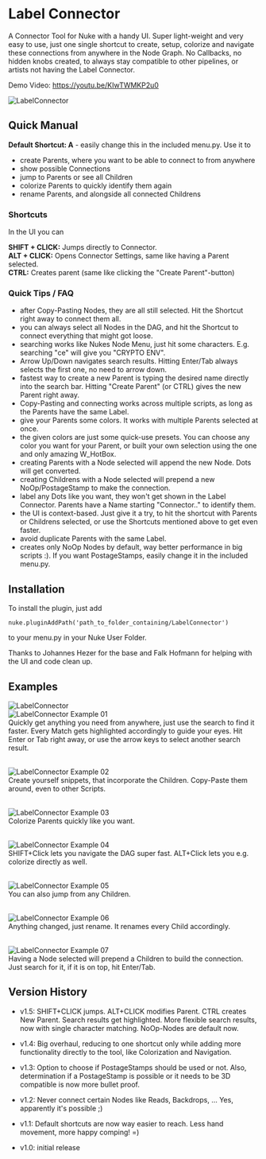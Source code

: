 # Label Connector
A Connector Tool for Nuke with a handy UI. Super light-weight and very easy to use, just one single shortcut to create, setup, colorize and navigate these connections from anywhere in the Node Graph. No Callbacks, no hidden knobs created, to always stay compatible to other pipelines, or artists not having the Label Connector.

Demo Video:
https://youtu.be/KIwTWMKP2u0

![LabelConnector](./.pictures/LabelConnectorMain.png)


## Quick Manual


**Default Shortcut: A** - easily change this in the included menu.py. Use it to
- create Parents, where you want to be able to connect to from anywhere
- show possible Connections
- jump to Parents or see all Children
- colorize Parents to quickly identify them again
- rename Parents, and alongside all connected Childrens

### Shortcuts
In the UI you can

**SHIFT + CLICK:** Jumps directly to Connector.\
**ALT + CLICK:** Opens Connector Settings, same like having a Parent selected.\
**CTRL:** Creates parent (same like clicking the "Create Parent"-button)

### Quick Tips / FAQ
- after Copy-Pasting Nodes, they are all still selected. Hit the Shortcut right away to connect them all.
- you can always select all Nodes in the DAG, and hit the Shortcut to connect everything that might got loose.
- searching works like Nukes Node Menu, just hit some characters. E.g. searching "ce" will give you "CRYPTO ENV".
- Arrow Up/Down navigates search results. Hitting Enter/Tab always selects the first one, no need to arrow down.
- fastest way to create a new Parent is typing the desired name directly into the search bar. Hitting "Create Parent" (or CTRL) gives the new Parent right away.
- Copy-Pasting and connecting works across multiple scripts, as long as the Parents have the same Label.
- give your Parents some colors. It works with multiple Parents selected at once.
- the given colors are just some quick-use presets. You can choose any color you want for your Parent, or built your own selection using the one and only amazing W_HotBox.
- creating Parents with a Node selected will append the new Node. Dots will get converted.
- creating Childrens with a Node selected will prepend a new NoOp/PostageStamp to make the connection.
- label any Dots like you want, they won't get shown in the Label Connector. Parents have a Name starting "Connector.." to identify them.
- the UI is context-based. Just give it a try, to hit the shortcut with Parents or Childrens selected, or use the Shortcuts mentioned above to get even faster.
- avoid duplicate Parents with the same Label.
- creates only NoOp Nodes by default, way better performance in big scripts :). If you want PostageStamps, easily change it in the included menu.py.

## Installation
To install the plugin, just add

```
nuke.pluginAddPath('path_to_folder_containing/LabelConnector')
```
to your menu.py in your Nuke User Folder.

Thanks to Johannes Hezer for the base and Falk Hofmann for helping with the UI and code clean up.

## Examples

![LabelConnector](./.pictures/LabelConnectorMain.png)\
![LabelConnector Example 01](./.pictures/LabelConnector01.png)\
Quickly get anything you need from anywhere, just use the search to find it faster. Every Match gets highlighted accordingly to guide your eyes. Hit Enter or Tab right away, or use the arrow keys to select another search result.
<br>
<br>

![LabelConnector Example 02](./.pictures/LabelConnector02.png)\
Create yourself snippets, that incorporate the Children. Copy-Paste them around, even to other Scripts.
<br>
<br>

![LabelConnector Example 03](./.pictures/LabelConnector03.png)\
Colorize Parents quickly like you want.
<br>
<br>

![LabelConnector Example 04](./.pictures/LabelConnector04.png)\
SHIFT+Click lets you navigate the DAG super fast. ALT+Click lets you e.g. colorize directly as well.
<br>
<br>

![LabelConnector Example 05](./.pictures/LabelConnector05.png)\
You can also jump from any Children.
<br>
<br>

![LabelConnector Example 06](./.pictures/LabelConnector06.png)\
Anything changed, just rename. It renames every Child accordingly.
<br>
<br>

![LabelConnector Example 07](./.pictures/LabelConnector07.png)\
Having a Node selected will prepend a Children to build the connection. Just search for it, if it is on top, hit Enter/Tab. 

## Version History

- v1.5: SHIFT+CLICK jumps. ALT+CLICK modifies Parent. CTRL creates New Parent. Search results get highlighted. More flexible search results, now with single character matching. NoOp-Nodes are default now.

- v1.4: Big overhaul, reducing to one shortcut only while adding more functionality directly to the tool, like Colorization and Navigation. 

- v1.3: Option to choose if PostageStamps should be used or not. Also, determination if a PostageStamp is possible or it needs to be 3D compatible is now more bullet proof. 

- v1.2: Never connect certain Nodes like Reads, Backdrops, ... Yes, apparently it's possible ;)

- v1.1: Default shortcuts are now way easier to reach. Less hand movement, more happy comping! =)

- v1.0: initial release